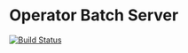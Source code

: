 # Operator Batch Server

[![Build Status](https://travis-ci.org/ashwinath/operator-batch.svg?branch=master)](https://travis-ci.org/ashwinath/operator-batch)

